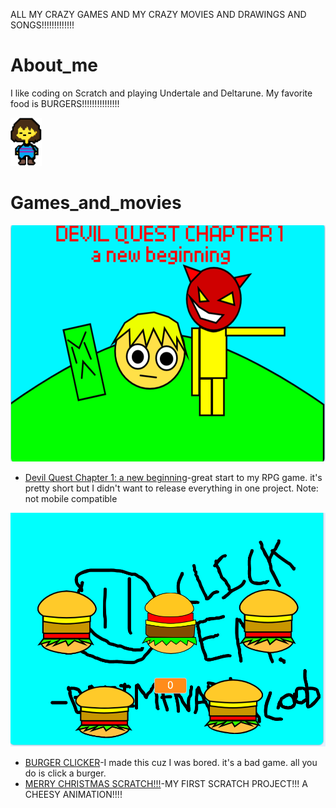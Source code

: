ALL MY CRAZY GAMES AND MY CRAZY MOVIES AND DRAWINGS AND SONGS!!!!!!!!!!!!!

# About_me

I like coding on Scratch and playing Undertale and Deltarune. My favorite food is BURGERS!!!!!!!!!!!!!!!

<img src="undertalekid.png" width="50"/>

# Games_and_movies

<img src="DQC1.png" width="1000"/>

- [Devil Quest Chapter 1: a new beginning](https://scratch.mit.edu/projects/355097652/)-great start to my RPG game. it's pretty short but I didn't want to release everything in one project. Note: not mobile compatible

<img src="BC.png" width="1000"/>

- [BURGER CLICKER](https://scratch.mit.edu/projects/355849341/)-I made this cuz I was bored. it's a bad game. all you do is click a burger.
- [MERRY CHRISTMAS SCRATCH!!!](https://scratch.mit.edu/projects/350113988/)-MY FIRST SCRATCH PROJECT!!! A CHEESY ANIMATION!!!!
